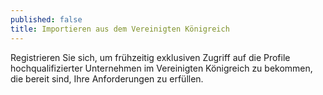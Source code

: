 ```yaml
---
published: false
title: Importieren aus dem Vereinigten Königreich
---
```

Registrieren Sie sich, um frühzeitig exklusiven Zugriff auf die Profile hochqualifizierter Unternehmen im Vereinigten Königreich zu bekommen, die bereit sind, Ihre Anforderungen zu erfüllen.